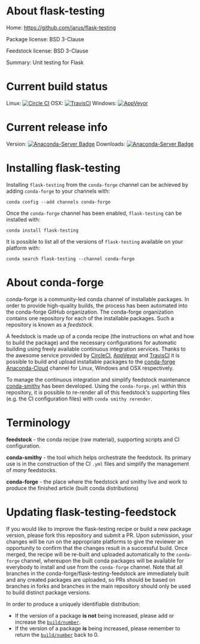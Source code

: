 About flask-testing
===================

Home: https://github.com/jarus/flask-testing

Package license: BSD 3-Clause

Feedstock license: BSD 3-Clause

Summary: Unit testing for Flask



Current build status
====================

Linux: [![Circle CI](https://circleci.com/gh/conda-forge/flask-testing-feedstock.svg?style=shield)](https://circleci.com/gh/conda-forge/flask-testing-feedstock)
OSX: [![TravisCI](https://travis-ci.org/conda-forge/flask-testing-feedstock.svg?branch=master)](https://travis-ci.org/conda-forge/flask-testing-feedstock)
Windows: [![AppVeyor](https://ci.appveyor.com/api/projects/status/github/conda-forge/flask-testing-feedstock?svg=True)](https://ci.appveyor.com/project/conda-forge/flask-testing-feedstock/branch/master)

Current release info
====================
Version: [![Anaconda-Server Badge](https://anaconda.org/conda-forge/flask-testing/badges/version.svg)](https://anaconda.org/conda-forge/flask-testing)
Downloads: [![Anaconda-Server Badge](https://anaconda.org/conda-forge/flask-testing/badges/downloads.svg)](https://anaconda.org/conda-forge/flask-testing)

Installing flask-testing
========================

Installing `flask-testing` from the `conda-forge` channel can be achieved by adding `conda-forge` to your channels with:

```
conda config --add channels conda-forge
```

Once the `conda-forge` channel has been enabled, `flask-testing` can be installed with:

```
conda install flask-testing
```

It is possible to list all of the versions of `flask-testing` available on your platform with:

```
conda search flask-testing --channel conda-forge
```


About conda-forge
=================

conda-forge is a community-led conda channel of installable packages.
In order to provide high-quality builds, the process has been automated into the
conda-forge GitHub organization. The conda-forge organization contains one repository
for each of the installable packages. Such a repository is known as a *feedstock*.

A feedstock is made up of a conda recipe (the instructions on what and how to build
the package) and the necessary configurations for automatic building using freely
available continuous integration services. Thanks to the awesome service provided by
[CircleCI](https://circleci.com/), [AppVeyor](http://www.appveyor.com/)
and [TravisCI](https://travis-ci.org/) it is possible to build and upload installable
packages to the [conda-forge](https://anaconda.org/conda-forge)
[Anaconda-Cloud](http://docs.anaconda.org/) channel for Linux, Windows and OSX respectively.

To manage the continuous integration and simplify feedstock maintenance
[conda-smithy](http://github.com/conda-forge/conda-smithy) has been developed.
Using the ``conda-forge.yml`` within this repository, it is possible to re-render all of
this feedstock's supporting files (e.g. the CI configuration files) with ``conda smithy rerender``.


Terminology
===========

**feedstock** - the conda recipe (raw material), supporting scripts and CI configuration.

**conda-smithy** - the tool which helps orchestrate the feedstock.
                   Its primary use is in the construction of the CI ``.yml`` files
                   and simplify the management of *many* feedstocks.

**conda-forge** - the place where the feedstock and smithy live and work to
                  produce the finished article (built conda distributions)


Updating flask-testing-feedstock
================================

If you would like to improve the flask-testing recipe or build a new
package version, please fork this repository and submit a PR. Upon submission,
your changes will be run on the appropriate platforms to give the reviewer an
opportunity to confirm that the changes result in a successful build. Once
merged, the recipe will be re-built and uploaded automatically to the
`conda-forge` channel, whereupon the built conda packages will be available for
everybody to install and use from the `conda-forge` channel.
Note that all branches in the conda-forge/flask-testing-feedstock are
immediately built and any created packages are uploaded, so PRs should be based
on branches in forks and branches in the main repository should only be used to
build distinct package versions.

In order to produce a uniquely identifiable distribution:
 * If the version of a package **is not** being increased, please add or increase
   the [``build/number``](http://conda.pydata.org/docs/building/meta-yaml.html#build-number-and-string).
 * If the version of a package **is** being increased, please remember to return
   the [``build/number``](http://conda.pydata.org/docs/building/meta-yaml.html#build-number-and-string)
   back to 0.
